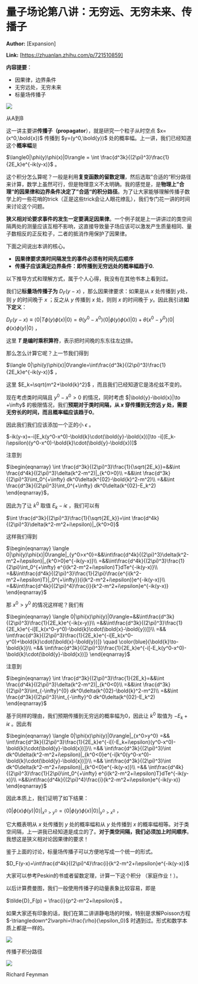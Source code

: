 # 量子场论第八讲：无穷远、无穷未来、传播子

 **Author:** [Expansion]

 **Link:** [https://zhuanlan.zhihu.com/p/721510859]



**内容提要**：

* 因果律，边界条件
* 无穷远处，无穷未来
* 标量场传播子

![]((20240925)量子场论第八讲无穷远无穷未来传播子_Expansion/v2-46b4ab164ff56a82bfd75cc7ec7c14a3_1440w.jpg)  

从A到B

  
  

这一讲主要讲**传播子（propagator**），就是研究一个粒子从时空点 $x=(x^0,\bold{x})$ 传播到 $y=(y^0,\bold{y})$ 处的概率幅。上一讲，我们已经知道这个**概率幅**是

$\langle0|\phi(y)\phi(x)|0\rangle = \int \frac{d^3k}{(2\pi)^3}\frac{1}{2E_k}e^{-ik(y-x)}$ 。

这个积分怎么算呢？一般是利用**复变函数的留数定理**，然后选取”合适的“积分路径来计算，数学上虽然可行，但是物理意义不太明确。我的感觉是，是**物理上”合理“的因果律和边界条件决定了”合适“的积分路径**。为了让大家能够理解传播子数学上的一些花哨的trick（正是这些trick会让人眼花缭乱），我们专门花一讲的时间来讨论这个问题。

**狭义相对论要求事件的发生一定要满足因果律**。一个例子就是上一讲讲过的类空间隔两处的测量应该互相不影响，这直接导致量子场应该可以激发产生质量相同、量子数相反的正反粒子，二者的抵消作用保护了因果律。

下面之间说出本讲的核心。

* **因果律要求类时间隔发生的事件必须有时间先后顺序**
* **传播子应该满足边界条件：即传播到无穷远处的概率幅趋于0.**

以下推导方式和理解方式，属于个人心得，我没有在其他书本上看到过。

我们记**标量场传播子为** $D_F(y-x)$ ，那么因果律要求：如果是从 $x$ 处传播到 $y$处，则 $y$ 的时间晚于 $x$ ；反之从 $y$ 传播到 $x$ 处，则则 $x$ 的时间晚于 $y$。因此我引进**如下定义**：

$D_F(y-x)\equiv \langle 0|T\phi(y)\phi(x)|0\rangle=\theta(y^0-x^0)\langle 0|\phi(y)\phi(x)|0\rangle+\theta(x^0-y^0)\langle 0|\phi(x)\phi(y)|0\rangle$ ，

这里 **$T$ 是编时乘积算符**，表示把时间晚的东东往左边排。

那么怎么计算它呢？上一节我们得到

$\langle 0|\phi(y)\phi(x)|0\rangle=\int\frac{d^3k}{(2\pi)^3}\frac{1}{2E_k}e^{-ik(y-x)}$ ，

这里 $E_k=\sqrt{m^2+\bold{k}^2}$ ，而且我们已经知道它是洛伦兹不变的。

现在考虑类时间隔且 $y^0-x^0>0$ 的情况，同时考虑 $|\bold{y}-\bold{x}|\to +\infty$ 的极限情况，我们**预期对于类时间隔，从 $x$ 穿传播到无穷远 $y$ 处，需要无穷长的时间，而且概率幅应该趋于0**。

因此我们我们应该添加一个正的小 $\epsilon$ 。

$-ik(y-x)=-i[E_k(y^0-x^0)-\bold{k}\cdot(\bold{y}-\bold{x})]\to -i[(E_k-i\epsilon)(y^0-x^0)-\bold{k}\cdot(\bold{y}-\bold{x})]$

注意到

$\begin{eqnarray} \int \frac{d^3k}{(2\pi)^3}\frac{1}{\sqrt{2E_k}}=&&\int \frac{d^4k}{(2\pi)^3}\delta(k^2-m^2)|_{k^0>0}\\ =&&\int \frac{d^3k}{(2\pi)^3}\int_0^{+\infty} dk^0\delta(k^{02}-\bold{k}^2-m^2)\\ =&&\int \frac{d^3k}{(2\pi)^3}\int_0^{+\infty} dk^0\delta(k^{02}-E_k^2) \end{eqnarray}$，

因此为了让 $k^0$ 取值 $E_k-i\epsilon$ ，我们可以有

$\int \frac{d^3k}{(2\pi)^3}\frac{1}{\sqrt{2E_k}}=\int \frac{d^4k}{(2\pi)^3}\delta(k^2-m^2+i\epsilon)|_{k^0>0}$

这样我们得到

$\begin{eqnarray} \langle 0|\phi(y)\phi(x)|0\rangle|_{y^0>x^0}=&&\int\frac{d^4k}{(2\pi)^3}\delta(k^2-m^2+i\epsilon)|_{k^0>0}e^{-ik(y-x)}\\ =&&\int\frac{d^4k}{(2\pi)^3}\frac{1}{2\pi}\int_0^{+\infty} e^{i(k^2-m^2+i\epsilon)T}dTe^{-ik(y-x)}\\ =&&\int\frac{d^4k}{(2\pi)^3}\frac{1}{2\pi}\frac{e^{i(k^2-m^2+i\epsilon)T}|_0^{+\infty}}{i(k^2-m^2+i\epsilon)}e^{-ik(y-x)}\\ =&&\int\frac{d^4k}{(2\pi)^4}\frac{i}{k^2-m^2+i\epsilon}e^{-ik(y-x)} \end{eqnarray}$

那 $x^0>y^0$ 的情况这样呢？我们有

$\begin{eqnarray} \langle 0|\phi(x)\phi(y)|0\rangle=&&\int\frac{d^3k}{(2\pi)^3}\frac{1}{2E_k}e^{-ik(x-y)}\\ =&&\int\frac{d^3k}{(2\pi)^3}\frac{1}{2E_k}e^{-i[E_k(x^0-y^0)-\bold{k}\cdot(\bold{x}-\bold{y})]}\\ =&& \int\frac{d^3k}{(2\pi)^3}\frac{1}{2E_k}e^{-i[E_k(x^0-y^0)+\bold{k}\cdot(\bold{x}-\bold{y})]} \quad \color{blue}{\bold{k}\to-\bold{k}}\\ =&& \int\frac{d^3k}{(2\pi)^3}\frac{1}{2E_k}e^{-i[-E_k(y^0-x^0)-\bold{k}\cdot(\bold{y}-\bold{x})]} \end{eqnarray}$

注意到

$\begin{eqnarray} \int \frac{d^3k}{(2\pi)^3}\frac{1}{2E_k}=&&\int \frac{d^4k}{(2\pi)^3}\delta(k^2-m^2)|_{k^0<0}\\ =&&\int \frac{d^3k}{(2\pi)^3}\int_{-\infty}^{0} dk^0\delta(k^{02}-\bold{k}^2-m^2)\\ =&&\int \frac{d^3k}{(2\pi)^3}\int_{-\infty}^0 dk^0\delta(k^{02}-E_k^2) \end{eqnarray}$

基于同样的理由，我们预期传播到无穷远的概率幅为0，因此让 $k^0$ 取值为 $-E_k+i\epsilon$ 。因此有

$\begin{eqnarray} \langle 0|\phi(x)\phi(y)|0\rangle|_{x^0>y^0} =&& \int\frac{d^3k}{(2\pi)^3}\frac{1}{2E_k}e^{-i[(-E_k+i\epsilon)(y^0-x^0)-\bold{k}\cdot(\bold{y}-\bold{x})]}\\ =&& \int\frac{d^3k}{(2\pi)^3}\int dk^0\delta(k^2-m^2+i\epsilon)|_{k^0<0}e^{-i[k^0(y^0-x^0)-\bold{k}\cdot(\bold{y}-\bold{x})]}\\ =&& \int\frac{d^3k}{(2\pi)^3}\int dk^0\delta(k^2-m^2+i\epsilon)|_{k^0<0}e^{-ik(y-x)}\\ =&& \int\frac{d^4k}{(2\pi)^3}\frac{1}{2\pi}\int_0^{+\infty} e^{i(k^2-m^2+i\epsilon)T}dTe^{-ik(y-x)}\\ =&&\int\frac{d^4k}{(2\pi)^4}\frac{i}{k^2-m^2+i\epsilon}e^{-ik(y-x)} \end{eqnarray}$

因此本质上，我们证明了如下结果：

$\langle 0|\phi(x)\phi(y)|0\rangle|_{x^0>y^0}=\langle 0|\phi(y)\phi(x)|0\rangle|_{y^0>x^0}$ ，

它大概表明从 $x$ 处传播到 $y$ 处的概率幅和从 $y$ 处传播到 $x$ 的概率幅相等。对于类空间隔，上一讲我已经知道是成立的了。**对于类空间隔，我们必须加上时间顺序**。我想这是狭义相对论因果律的要求！

鉴于上面的讨论，标量场传播子可以方便地写成一个统一的形式。

$D_F(y-x)=\int\frac{d^4k}{(2\pi)^4}\frac{i}{k^2-m^2+i\epsilon}e^{-ik(y-x)}$

大家可以参考Peskin的书或者留数定理，计算一下这个积分 （家庭作业！）。

以后计算费曼图，我们一般使用传播子的动量表象比较容易，即是

$\tilde{D}_F(p) = \frac{i}{p^2-m^2+i\epsilon}$ 。

如果大家还有印象的话，我们在第二讲讲静电场的时候，特别是求解Poisson方程 $-\triangledown^2\varphi=\frac{\rho}{\epsilon_0}$ 时遇到过。形式和数学本质上都是一样的。

![]((20240925)量子场论第八讲无穷远无穷未来传播子_Expansion/v2-e61c8dc3628adefde97b80b398856597_1440w.jpg)  

传播子积分路径

  
  
![]((20240925)量子场论第八讲无穷远无穷未来传播子_Expansion/v2-38390b85363a5e9e7fb7348e55f465a5_1440w.jpg)  

Richard Feynman

  
  
